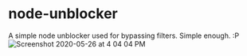 # node-unblocker
A simple node unblocker used for bypassing filters. Simple enough. :P
![Screenshot 2020-05-26 at 4 04 04 PM](https://user-images.githubusercontent.com/60368350/82946219-f6d9b000-9f6b-11ea-9e85-ad3b9c7cf87e.png)

